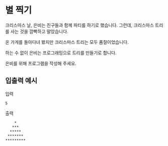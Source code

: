 # 별 찍기

크리스마스 날, 은비는 친구들과 함께 파티를 하기로 했습니다. 그런데, 크리스마스 트리를 사는 것을 깜빡하고 말았습니다.

온 가게를 돌아다녀 봤지만 크리스마스 트리는 모두 품절이었습니다.

하는 수 없이 은비는 프로그래밍으로 트리를 만들기로 합니다.

은비를 위해 프로그램을 작성해 주세요.

## 입출력 예시

입력

```text
5
```

출력
  
```text
    *
   ***
  *****
 *******
*********
```
